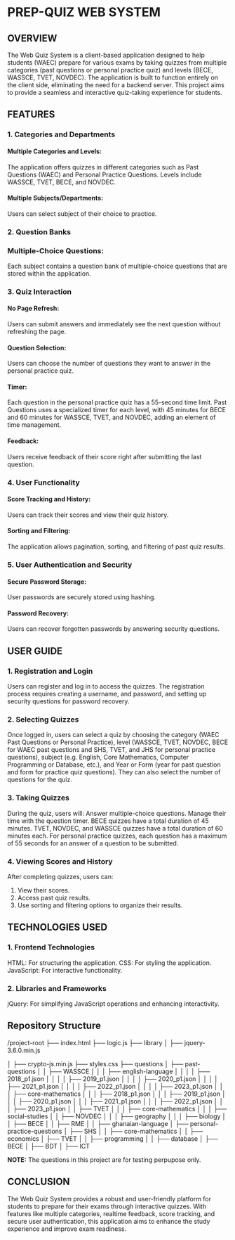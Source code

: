 # PREP-QUIZ WEB SYSTEM

## OVERVIEW

The Web Quiz System is a client-based application designed to help students (WAEC) prepare for various exams by taking quizzes from multiple categories (past questions or personal practice quiz) and levels (BECE, WASSCE, TVET, NOVDEC). The application is built to function entirely on the client side, eliminating the need for a backend server. This project aims to provide a seamless and interactive quiz-taking experience for students.

## FEATURES

### 1. Categories and Departments

#### Multiple Categories and Levels:

The application offers quizzes in different categories such as Past Questions (WAEC) and Personal Practice Questions. Levels include WASSCE, TVET, BECE, and NOVDEC.

#### Multiple Subjects/Departments:

Users can select subject of their choice to practice.

### 2. Question Banks

### Multiple-Choice Questions:

Each subject contains a question bank of multiple-choice questions that are stored within the application.

### 3. Quiz Interaction

#### No Page Refresh:

Users can submit answers and immediately see the next question without refreshing the page.

#### Question Selection:

Users can choose the number of questions they want to answer in the personal practice quiz.

#### Timer:

Each question in the personal practice quiz has a 55-second time limit. Past Questions uses a specialized timer for each level, with 45 minutes for BECE and 60 minutes for WASSCE, TVET, and NOVDEC, adding an element of time management.

#### Feedback:

Users receive feedback of their score right after submitting the last question.

### 4. User Functionality

#### Score Tracking and History:

Users can track their scores and view their quiz history.

#### Sorting and Filtering:

The application allows pagination, sorting, and filtering of past quiz results.

### 5. User Authentication and Security

#### Secure Password Storage:

User passwords are securely stored using hashing.

#### Password Recovery:

Users can recover forgotten passwords by answering security questions.

## USER GUIDE

### 1. Registration and Login

Users can register and log in to access the quizzes. The registration process requires creating a username, and password, and setting up security questions for password recovery.

### 2. Selecting Quizzes

Once logged in, users can select a quiz by choosing the category (WAEC Past Questions or Personal Practice), level (WASSCE, TVET, NOVDEC, BECE for WAEC past questions and SHS, TVET, and JHS for personal practice questions), subject (e.g. English, Core Mathematics, Computer Programming or Database, etc.), and Year or Form (year for past question and form for practice quiz questions). They can also select the number of questions for the quiz.

### 3. Taking Quizzes

During the quiz, users will: Answer multiple-choice questions. Manage their time with the question timer. BECE quizzes have a total duration of 45 minutes. TVET, NOVDEC, and WASSCE quizzes have a total duration of 60 minutes each. For personal practice quizzes, each question has a maximum of 55 seconds for an answer of a question to be submitted.

### 4. Viewing Scores and History

After completing quizzes, users can:

1. View their scores.
2. Access past quiz results.
3. Use sorting and filtering options to organize their results.

## TECHNOLOGIES USED

### 1. Frontend Technologies

  HTML: For structuring the application.
  CSS: For styling the application.
  JavaScript: For interactive functionality.

### 2. Libraries and Frameworks

  jQuery: For simplifying JavaScript operations and enhancing interactivity.

## Repository Structure

/project-root
├── index.html
├── logic.js
├── library
│   ├── jquery-3.6.0.min.js

│   ├── crypto-js.min.js
├── styles.css
├── questions
│   ├── past-questions
│   │   ├── WASSCE
│   │   │   ├── english-language
│   │   │   │   ├── 2018_p1.json
│   │   │   │   ├── 2019_p1.json
│   │   │   │   ├── 2020_p1.json
│   │   │   │   ├── 2021_p1.json
│   │   │   │   ├── 2022_p1.json
│   │   │   │   ├── 2023_p1.json
│   │   │   ├── core-mathematics
│   │   │       ├── 2018_p1.json
│   │   │       ├── 2019_p1.json
│   │   │       ├── 2020_p1.json
│   │   │       ├── 2021_p1.json
│   │   │       ├── 2022_p1.json
│   │   │       ├── 2023_p1.json
│   │   ├── TVET
│   │   │   ├── core-mathematics
│   │   │   ├── social-studies
│   │   ├── NOVDEC
│   │   │   ├── geography
│   │   │   ├── biology
│   │   ├── BECE
│   │       ├── RME
│   │       ├── ghanaian-language
│   ├── personal-practice-questions
│       ├── SHS
│       │   ├── core-mathematics
│       │   ├── economics
│       ├── TVET
│       │   ├── programming
│       │   ├── database
│       ├── BECE
│           ├── BDT
│           ├── ICT

**NOTE:** The questions in this project are for testing perpupose only.

## CONCLUSION

The Web Quiz System provides a robust and user-friendly platform for students to prepare for their exams through interactive quizzes. With features like multiple categories, realtime feedback, score tracking, and secure user authentication, this application aims to enhance the study experience and improve exam readiness.
